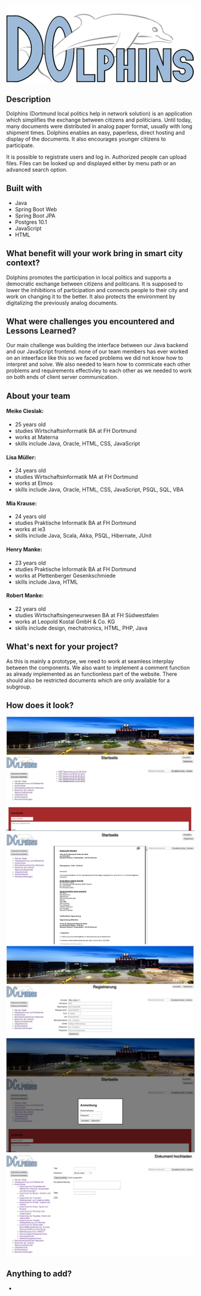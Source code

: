 ![alt text](https://github.com/dohack-io/Dolphins/blob/master/bilder/wappen.png "Logo")

## Description
Dolphins (Dortmund local politics help in network solution) is an application which simplifies the exchange between citizens and politicians. Until today, many documents were distributed in analog paper format, usually with long shipment times. Dolphins enables an easy, paperless, direct hosting and display of the documents. It also encourages younger citizens to participate.

It is possible to registrate users and log in. Authorized people can upload files. Files can be looked up and displayed either by menu path or an advanced search option.
## Built with
* Java
* Spring Boot Web
* Spring Boot JPA
* Postgres 10.1
* JavaScript
* HTML

## What benefit will your work bring in smart city context?
Dolphins promotes the participation in local politics and supports a democratic exchange between citizens and politicans.
It is supposed to lower the inhibitions of participation and connects people to their city and work on changing it to the better.
It also protects the environment by digitalizing the previously analog documents.

## What were challenges you encountered and Lessons Learned?
Our main challenge was building the interface between our Java backend and our JavaScript frontend. none of our team members has ever worked on an inteerface like this so we faced problems we did not know how to interpret and solve. We also needed to learn how to commicate each other problems and requirements effectivley to each other as we needed to work on both ends of client server communication.

## About your team
#### Meike Cieslak:
* 25 years old
* studies Wirtschaftsinformatik BA at FH Dortmund
* works at Materna
* skills include Java, Oracle, HTML, CSS, JavaScript

#### Lisa Müller:
* 24 years old
* studies Wirtschaftsinformatik MA at FH Dortmund
* works at Elmos
* skills include Java, Oracle, HTML, CSS, JavaScript, PSQL, SQL, VBA

#### Mia Krause:
* 24 years old
* studies Praktische Informatik BA at FH Dortmund
* works at ie3
* skills include Java, Scala, Akka, PSQL, Hibernate, JUnit

#### Henry Manke:
* 23 years old
* studies Praktische Informatik BA at FH Dortmund
* works at Plettenberger Gesenkschmiede
* skills include Java, HTML

#### Robert Manke:
* 22 years old
* studies Wirtschaftsingeneurwesen BA at FH Südwestfalen
* works at Leopold Kostal GmbH & Co. KG
* skills include design, mechatronics, HTML, PHP, Java

## What's next for your project?
As this is mainly a prototype, we need to work at seamless interplay between the components. We also want to implement a comment function as already implemented as an functionless part of the website. There should also be restricted documents which are only available for a subgroup.

## How does it look?
![alt text](https://github.com/dohack-io/Dolphins/blob/master/bilder/dateiliste.jpg "List of available documents")
![alt text](https://github.com/dohack-io/Dolphins/blob/master/bilder/dokumentenansicht.png "Display of an document")
![alt text](https://github.com/dohack-io/Dolphins/blob/master/bilder/registrierung.jpg "Registration of an user")
![alt text](https://github.com/dohack-io/Dolphins/blob/master/bilder/anmelden.jpg "Log in")
![alt text](https://github.com/dohack-io/Dolphins/blob/master/bilder/hochladen.png "Upload of an document")


## Anything to add?
-
